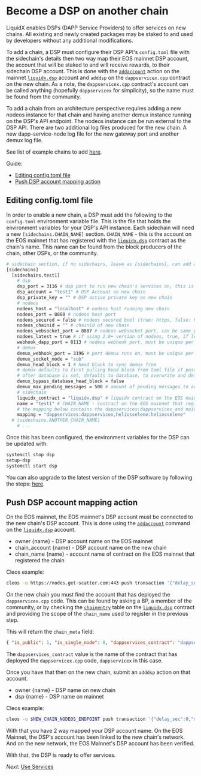 Become a DSP on another chain
==========

LiquidX enables DSPs (DAPP Service Providers) to offer services on new chains.  All existing and newly created packages may be staked to and used by developers without any additional modifications.

To add a chain, a DSP must configure their DSP API's `config.toml` file with the sidechain's details then two way map their EOS mainnet DSP account, the account that will be staked to and will receive rewards, to their sidechain DSP account.  This is done with the [`addaccount`](https://bloks.io/account/liquidx.dsp?loadContract=true&tab=Tables&account=liquidx.dsp&scope=liquidx.dsp&limit=100&action=addaccount) action on the mainnet [`liquidx.dsp`](https://bloks.io/account/liquidx.dsp) account and `adddsp` on the `dappservicex.cpp` contract on the new chain.  As a note, the `dappservicex.cpp` contract's account can be called anything (hopefully `dappservicex` for simplicity), so the name must be found from the community.

To add a chain from an architecture perspective requires adding a new nodeos instance for that chain and having another demux instance running on the DSP's API endpoint.  The nodeos instance can be run external to the DSP API.  There are two additional log files produced for the new chain.  A new dapp-service-node log file for the new gateway port and another demux log file.

See list of example chains to add [here](example-chains).

Guide:

- [Editing config.toml file](#editing-config.toml-file)
- [Push DSP account mapping action](#push-dsp-account-mapping-action)

## Editing config.toml file

In order to enable a new chain, a DSP must add the following to the `config.toml` environment variable file.  This is the file that holds the environment variables for your DSP's API instance.  Each sidechain will need a new `[sidechains.CHAIN_NAME]` section. `CHAIN_NAME` - this is the account on the EOS mainnet that has registered with the [`liquidx.dsp`](https://bloks.io/account/liquidx.dsp) contract as the chain's name.  This name can be found from the block producers of the chain, other DSPs, or the community.

```bash
# sidechain section, if no sidechains, leave as [sidechains], can add additional sidechains with [sidechains.newchain] ...
[sidechains]
  [sidechains.test1]
    # dsp
    dsp_port = 3116 # dsp port to run new chain's services on, this is the port developers will push to, must be unique per new chain
    dsp_account = "test1" # DSP Account on new chain
    dsp_private_key = "" # DSP active private key on new chain
    # nodeos
    nodeos_host = "localhost" # nodeos host running new chain
    nodeos_port = 8888 # nodeos host port
    nodeos_secured = false # nodeos secured bool (true: https, false: http)
    nodeos_chainid = "" # chainid of new chain
    nodeos_websocket_port = 8887 # nodeos websocket port, can be same per nodeos instance
    nodoes_latest = true # if using 2.0+ version of nodeos, true, if less than 2.0, false
    webhook_dapp_port = 8113 # nodeos webhook port, must be unique per chain
    # demux
    demux_webhook_port = 3196 # port demux runs on, must be unique per new chain
    demux_socket_mode = "sub"
    demux_head_block = 1 # head block to sync demux from
    # demux defaults to first pulling head block from toml file if postgres database is not set
    # after database is set, defaults to database, to overwrite and default to toml file, pass true
    demux_bypass_database_head_block = false
    demux_max_pending_messages = 500 # amount of pending messages to add to the stack before disconnecting the demux websocket to allow pending messages to process
    # sidechain 
    liquidx_contract = "liquidx.dsp" # liquidx contract on the EOS mainnet
    name = "test1" # CHAIN_NAME - contract on the EOS mainnet that registered the new chain
    # the mapping below contains the dappservices:dappservicex and mainnet DSP account to the new chain's DSP account mapping
    mapping = "dappservices:dappservicex,heliosselene:heliosselene"
  # [sidechains.ANOTHER_CHAIN_NAME]
    # ...
```

Once this has been configured, the environment variables for the DSP can be updated with:

```bash
systemctl stop dsp
setup-dsp
systemctl start dsp
```

You can also upgrade to the latest version of the DSP software by following the steps: [here](../dsps/upgrade).

## Push DSP account mapping action

On the EOS mainnet, the EOS mainnet's DSP account must be connected to the new chain's DSP account.  This is done using the [`addaccount`](https://bloks.io/account/liquidx.dsp?loadContract=true&tab=Actions&account=liquidx.dsp&scope=liquidx.dsp&limit=100&action=addaccount) command on the [`liquidx.dsp`](https://bloks.io/account/liquidx.dsp) account.

- owner {name} - DSP account name on the EOS mainnet
- chain_account {name} - DSP account name on the new chain
- chain_name {name} - account name of contract on the EOS mainnet that registered the chain

Cleos example:

```bash
cleos -u https://nodes.get-scatter.com:443 push transaction '{"delay_sec":0,"max_cpu_usage_ms":0,"actions":[{"account":"liquidx.dsp","name":"addaccount","data":{"owner":"uuddlrlrbass","chain_account":"uuddlrlrbass","chain_name":"mynewchainnn"},"authorization":[{"actor":"uuddlrlrbass","permission":"active"}]}]}'
```

On the new chain you must find the account that has deployed the `dappservicex.cpp` code.  This can be found by asking a BP, a member of the community, or by checking the [`chainentry`](https://bloks.io/account/liquidx.dsp?loadContract=true&tab=Tables&table=chainentry&account=liquidx.dsp&scope=CHAIN_NAME_HERE&limit=100) table on the [`liquidx.dsp`](https://bloks.io/account/liquidx.dsp) contract and providing the scope of the `chain_name` used to register in the previous step.

This will return the `chain_meta` field:

```json
{ "is_public": 1, "is_single_node": 0, "dappservices_contract": "dappservicex", "chain_id": "e70aaab8997e1dfce58fbfac80cbbb8fecec7b99cf982a9444273cbc64c41473", "type": "EOSIO", "endpoints": [], "p2p_seeds": [], "chain_json_uri": "" }
```

The `dappservices_contract` value is the name of the contract that has deployed the `dappservicex.cpp` code, `dappservicex` in this case.

Once you have that then on the new chain, submit an `adddsp` action on that account.

- owner {name} - DSP name on new chain
- dsp {name} - DSP name on mainnet

Cleos example:

```bash
cleos -u $NEW_CHAIN_NODEOS_ENDPOINT push transaction '{"delay_sec":0,"max_cpu_usage_ms":0,"actions":[{"account":"dappservicex","name":"adddsp","data":{"owner":"uuddlrlrbass","dsp":"uuddlrlrbass"},"authorization":[{"actor":"uuddlrlrbass","permission":"active"}]}]}'
```

With that you have 2 way mapped your DSP account name.  On the EOS Mainnet, the DSP's account has been linked to the new chain's network.  And on the new network, the EOS Mainnet's DSP account has been verified.

With that, the DSP is ready to offer services.

*Next*: [Use Services](use-services)